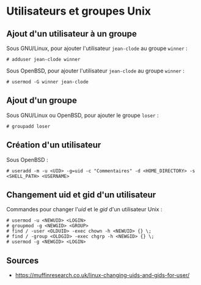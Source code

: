 Utilisateurs et groupes Unix
============================

## Ajout d'un utilisateur à un groupe
Sous GNU/Linux, pour ajouter l'utilisateur `jean-clode` au groupe `winner` :
```
# adduser jean-clode winner
```

Sous OpenBSD, pour ajouter l'utilisateur `jean-clode` au groupe `winner` :
```
# usermod -G winner jean-clode
```

## Ajout d'un groupe
Sous GNU/Linux ou OpenBSD, pour ajouter le groupe `loser` :
```
# groupadd loser
```

## Création d'un utilisateur
Sous OpenBSD :
```
# useradd -m -u <UID> -g=uid -c "Commentaires" -d <HOME_DIRECTORY> -s <SHELL_PATH> <USERNAME>
```

## Changement uid et gid d'un utilisateur
Commandes pour changer l'*uid* et le *gid* d'un utilisateur Unix :
```
# usermod -u <NEWUID> <LOGIN>    
# groupmod -g <NEWGID> <GROUP>
# find / -user <OLDUID> -exec chown -h <NEWUID> {} \;
# find / -group <OLDGID> -exec chgrp -h <NEWGID> {} \;
# usermod -g <NEWGID> <LOGIN>
```

## Sources
* https://muffinresearch.co.uk/linux-changing-uids-and-gids-for-user/
